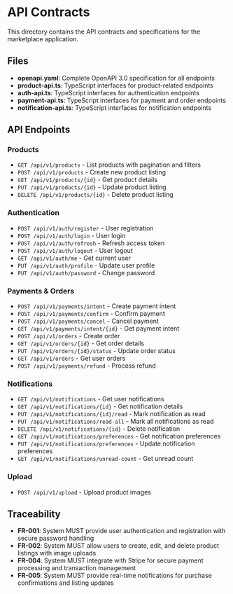 # API Contracts

This directory contains the API contracts and specifications for the marketplace application.

## Files

- **openapi.yaml**: Complete OpenAPI 3.0 specification for all endpoints
- **product-api.ts**: TypeScript interfaces for product-related endpoints
- **auth-api.ts**: TypeScript interfaces for authentication endpoints
- **payment-api.ts**: TypeScript interfaces for payment and order endpoints
- **notification-api.ts**: TypeScript interfaces for notification endpoints

## API Endpoints

### Products
- `GET /api/v1/products` - List products with pagination and filters
- `POST /api/v1/products` - Create new product listing
- `GET /api/v1/products/{id}` - Get product details
- `PUT /api/v1/products/{id}` - Update product listing
- `DELETE /api/v1/products/{id}` - Delete product listing

### Authentication
- `POST /api/v1/auth/register` - User registration
- `POST /api/v1/auth/login` - User login
- `POST /api/v1/auth/refresh` - Refresh access token
- `POST /api/v1/auth/logout` - User logout
- `GET /api/v1/auth/me` - Get current user
- `PUT /api/v1/auth/profile` - Update user profile
- `PUT /api/v1/auth/password` - Change password

### Payments & Orders
- `POST /api/v1/payments/intent` - Create payment intent
- `POST /api/v1/payments/confirm` - Confirm payment
- `POST /api/v1/payments/cancel` - Cancel payment
- `GET /api/v1/payments/intent/{id}` - Get payment intent
- `POST /api/v1/orders` - Create order
- `GET /api/v1/orders/{id}` - Get order details
- `PUT /api/v1/orders/{id}/status` - Update order status
- `GET /api/v1/orders` - Get user orders
- `POST /api/v1/payments/refund` - Process refund

### Notifications
- `GET /api/v1/notifications` - Get user notifications
- `GET /api/v1/notifications/{id}` - Get notification details
- `PUT /api/v1/notifications/{id}/read` - Mark notification as read
- `PUT /api/v1/notifications/read-all` - Mark all notifications as read
- `DELETE /api/v1/notifications/{id}` - Delete notification
- `GET /api/v1/notifications/preferences` - Get notification preferences
- `PUT /api/v1/notifications/preferences` - Update notification preferences
- `GET /api/v1/notifications/unread-count` - Get unread count

### Upload
- `POST /api/v1/upload` - Upload product images

## Traceability

- **FR-001**: System MUST provide user authentication and registration with secure password handling
- **FR-002**: System MUST allow users to create, edit, and delete product listings with image uploads
- **FR-004**: System MUST integrate with Stripe for secure payment processing and transaction management
- **FR-005**: System MUST provide real-time notifications for purchase confirmations and listing updates
